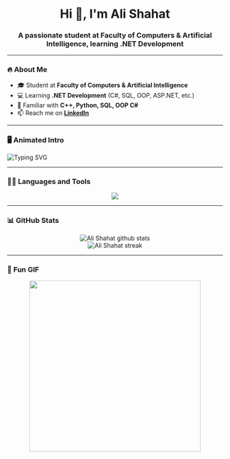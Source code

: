 <h1 align="center">Hi 👋, I'm Ali Shahat</h1>
<h3 align="center">A passionate student at Faculty of Computers & Artificial Intelligence, learning .NET Development</h3>

---

### 🔥 About Me  
- 🎓 Student at **Faculty of Computers & Artificial Intelligence**  
- 💻 Learning **.NET Development** (C#, SQL, OOP, ASP.NET, etc.)  
- 🚀 Familiar with **C++, Python, SQL, OOP C#**  
- 📫 Reach me on **[LinkedIn](https://www.linkedin.com/in/aly-shahat-20305437a)**  

---

### 🖥️ Animated Intro  
![Typing SVG](https://readme-typing-svg.herokuapp.com?font=Fira+Code&size=25&pause=1000&color=00F79F&center=true&vCenter=true&width=600&lines=I'm+Ali+Shahat;Student+%7C+.NET+Developer;Always+Learning+%26+Coding)

---

### 🧑‍💻 Languages and Tools  
<p align="center"> 
  <img src="https://skillicons.dev/icons?i=cs,dotnet,cpp,python,git,github,html,css,sqlserver" />
</p>

---

### 📊 GitHub Stats  
<p align="center">
  <img src="https://github-readme-stats.vercel.app/api?username=AliShahat&show_icons=true&theme=radical" alt="Ali Shahat github stats" />
  <br/>
  <img src="https://github-readme-streak-stats.herokuapp.com/?user=AliShahat&theme=radical" alt="Ali Shahat streak" />
</p>

---

### 🎯 Fun GIF  
<p align="center">
  <img src="https://cdn.dribbble.com/users/1162077/screenshots/3848914/programmer.gif" width="400"/>
</p>
